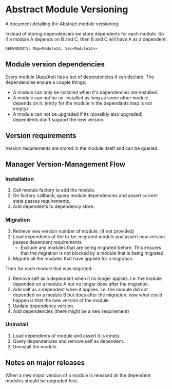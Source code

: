 # Abstract Module Versioning

A document detailing the Abstract module versioning.

Instead of storing dependencies we store dependents for each module. So if a module A depends on B and C, then B and C will have A as a dependent.  

`DEPENDANTS: Map<ModuleId, Vec<ModuleId>>`

## Module version dependencies

Every module (App/Api) has a set of dependencies it can declare. The dependencies ensure a couple things:

- A module can only be installed when it's dependencies are installed.
- A module can not be un-installed as long as some other module depends on it. (entry for the module in the dependants map is not empty)
- A module can not be upgraded if its (possibly also upgraded) dependents don't support the new version.

## Version requirements

Version requirements are stored in the module itself and can be queried.

## Manager Version-Management Flow

### Installation

1. Call module factory to add the module.
2. On factory callback, query module dependencies and assert current state passes requirements.
3. Add dependents to dependency store.

### Migration

1. Retrieve new version number of module. (if not provided)
2. Load dependents of the to-be-migrated module and assert new version passes dependent requirements.  
    - Exclude any modules that are being migrated before. This ensures that the migration is not blocked by a module that is being migrated.
3. Migrate all the modules that have applied for a migration.  

Then for each module that was migrated:

1. Remove self as a dependent when it no longer applies. I.e. the module depended on a module A but no longer does after the migration.
2. Add self as a dependent when it applies. I.e. the module did not depended on a module B but does after the migration.
now what could happen is that the new version of the module 
2. Update dependency version.
3. Add dependencies (there might be a new requirement)

### Uninstall

1. Load dependents of module and assert it is empty.
2. Query dependencies and remove self as dependent.
3. Uninstall the module.

## Notes on major releases

When a new major version of a module is released all the dependent modules should be upgraded first.
